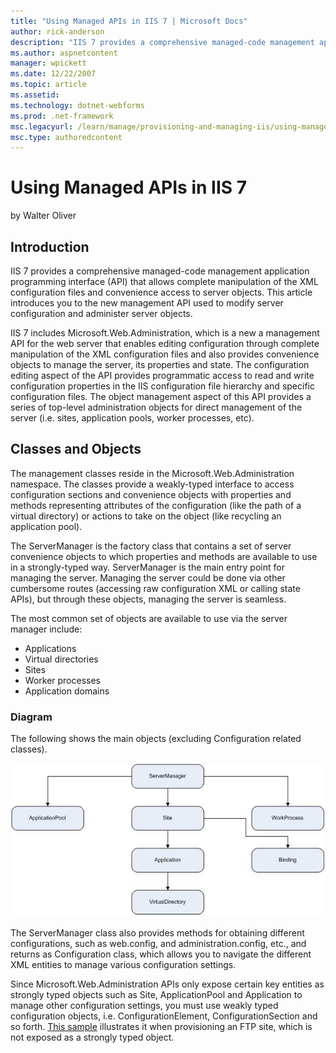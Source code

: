 ```yaml
---
title: "Using Managed APIs in IIS 7 | Microsoft Docs"
author: rick-anderson
description: "IIS 7 provides a comprehensive managed-code management application programming interface (API) that allows complete manipulation of the XML configuration fil..."
ms.author: aspnetcontent
manager: wpickett
ms.date: 12/22/2007
ms.topic: article
ms.assetid: 
ms.technology: dotnet-webforms
ms.prod: .net-framework
msc.legacyurl: /learn/manage/provisioning-and-managing-iis/using-managed-apis-in-iis-7
msc.type: authoredcontent
---
```

Using Managed APIs in IIS 7
====================
by Walter Oliver

## Introduction

IIS 7 provides a comprehensive managed-code management application programming interface (API) that allows complete manipulation of the XML configuration files and convenience access to server objects. This article introduces you to the new management API used to modify server configuration and administer server objects.

IIS 7 includes Microsoft.Web.Administration, which is a new a management API for the web server that enables editing configuration through complete manipulation of the XML configuration files and also provides convenience objects to manage the server, its properties and state. The configuration editing aspect of the API provides programmatic access to read and write configuration properties in the IIS configuration file hierarchy and specific configuration files. The object management aspect of this API provides a series of top-level administration objects for direct management of the server (i.e. sites, application pools, worker processes, etc).

## Classes and Objects

The management classes reside in the Microsoft.Web.Administration namespace. The classes provide a weakly-typed interface to access configuration sections and convenience objects with properties and methods representing attributes of the configuration (like the path of a virtual directory) or actions to take on the object (like recycling an application pool).

The ServerManager is the factory class that contains a set of server convenience objects to which properties and methods are available to use in a strongly-typed way. ServerManager is the main entry point for managing the server. Managing the server could be done via other cumbersome routes (accessing raw configuration XML or calling state APIs), but through these objects, managing the server is seamless.

The most common set of objects are available to use via the server manager include:

- Applications
- Virtual directories
- Sites
- Worker processes
- Application domains

### Diagram

The following shows the main objects (excluding Configuration related classes).

[![](using-managed-apis-in-iis-7/_static/image3.jpg)](using-managed-apis-in-iis-7/_static/image1.jpg)

The ServerManager class also provides methods for obtaining different configurations, such as web.config, and administration.config, etc., and returns as Configuration class, which allows you to navigate the different XML entities to manage various configuration settings.

Since Microsoft.Web.Administration APIs only expose certain key entities as strongly typed objects such as Site, ApplicationPool and Application to manage other configuration settings, you must use weakly typed configuration objects, i.e. ConfigurationElement, ConfigurationSection and so forth. [This sample](provisioning-sample-in-c.md#CreateFTPsite "Provisioning FTP Site") illustrates it when provisioning an FTP site, which is not exposed as a strongly typed object.